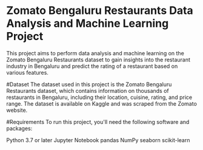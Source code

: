 # Zomato Bengaluru Restaurants Data Analysis and Machine Learning Project
This project aims to perform data analysis and machine learning on the Zomato Bengaluru Restaurants dataset to gain insights into the restaurant industry in Bengaluru and predict the rating of a restaurant based on various features.

#Dataset
The dataset used in this project is the Zomato Bengaluru Restaurants dataset, which contains information on thousands of restaurants in Bengaluru, including their location, cuisine, rating, and price range. The dataset is available on Kaggle and was scraped from the Zomato website.



#Requirements
To run this project, you'll need the following software and packages:

Python 3.7 or later
Jupyter Notebook
pandas
NumPy
seaborn
scikit-learn
